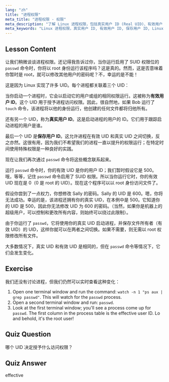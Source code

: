 ```yaml
---
lang: "zh"
title: "进程权限"
meta_title: "进程权限 - 权限"
meta_description: "了解 Linux 进程权限，包括真实用户 ID (Real UID)、有效用户 ID (Effective UID) 和保存用户 ID (Saved User ID)。理解 UID 如何影响安全性和命令执行。立即开始学习！"
meta_keywords: "Linux 进程权限，真实用户 ID, 有效用户 ID, 保存用户 ID, Linux 安全，passwd 命令，Linux 教程，Linux 初学者"
---
```


## Lesson Content

让我们稍微谈谈进程权限。还记得我告诉过你，当你运行启用了 SUID 权限位的 `passwd` 命令时，你将以 root 身份运行该程序吗？这是真的。然而，这是否意味着你暂时是 root，就可以修改其他用户的密码呢？不，幸运的是不能！

这是因为 Linux 实现了许多 UID。每个进程都关联着三个 UID：

当你启动一个进程时，它会以启动它的用户或组的相同权限运行。这被称为**有效用户 ID**。这个 UID 用于授予进程访问权限。因此，很自然地，如果 Bob 运行了 `touch` 命令，该进程将以他的身份运行，他创建的任何文件都将归他所有。

还有另一个 UID，称为**真实用户 ID**。这是启动进程的用户的 ID。它们用于跟踪启动进程的用户是谁。

最后一个 UID 是**保存用户 ID**。这允许进程在有效 UID 和真实 UID 之间切换，反之亦然。这很有用，因为我们不希望我们的进程一直以提升的权限运行；在特定时间使用特殊权限是一种良好的实践。

现在让我们再次通过 `passwd` 命令将这些概念联系起来。

运行 `passwd` 命令时，你的有效 UID 是你的用户 ID；我们暂时假设它是 500。哦，等等，记住 `passwd` 命令启用了 SUID 权限。所以当你运行它时，你的有效 UID 现在是 0（0 是 root 的 UID）。现在这个程序可以以 root 身份访问文件了。

假设你尝到了一点权力，你想修改 Sally 的密码。Sally 的 UID 是 600。嗯，你将无法成功。幸运的是，该进程还拥有你的真实 UID，在本例中是 500。它知道你的 UID 是 500，因此你无法修改 UID 为 600 的密码。（当然，如果你是机器上的超级用户，可以控制和更改所有内容，则始终可以绕过此限制）。

由于你运行了 `passwd`，它将使用你的真实 UID 启动进程，并保存文件所有者（有效 UID）的 UID，这样你就可以在两者之间切换。如果不需要，则无需以 root 权限修改所有文件。

大多数情况下，真实 UID 和有效 UID 是相同的，但在 `passwd` 命令等情况下，它们会发生变化。

## Exercise

我们还没有讨论进程，但我们仍然可以实时查看这种变化：

1. Open one terminal window and run the command: `watch -n 1 "ps aux | grep passwd"`. This will watch for the `passwd` process.
2. Open a second terminal window and run: `passwd`.
3. Look at the first terminal window; you'll see a process come up for `passwd`. The first column in the process table is the effective user ID. Lo and behold, it's the root user!

## Quiz Question

哪个 UID 决定授予什么访问权限？

## Quiz Answer

effective
